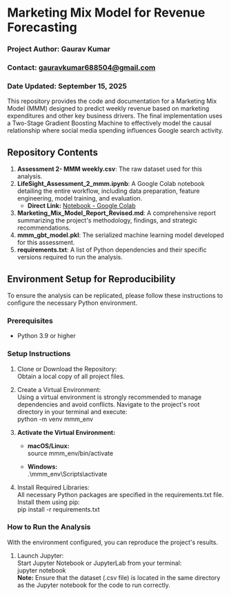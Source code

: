 # **Marketing Mix Model for Revenue Forecasting**

### **Project Author: Gaurav Kumar**

### **Contact: gauravkumar688504@gmail.com**

### **Date Updated: September 15, 2025**

This repository provides the code and documentation for a Marketing Mix Model (MMM) designed to predict weekly revenue based on marketing expenditures and other key business drivers. The final implementation uses a Two-Stage Gradient Boosting Machine to effectively model the causal relationship where social media spending influences Google search activity.

## **Repository Contents**

1. **Assessment 2- MMM weekly.csv**: The raw dataset used for this analysis.  
2. **LifeSight\_Assessment\_2\_mmm.ipynb**: A Google Colab notebook detailing the entire workflow, including data preparation, feature engineering, model training, and evaluation.  
   * **Direct Link:** [Notebook - Google Colab](https://colab.research.google.com/drive/1GbxyvUV3Ria3a0oTgxhX71idRyYl8yWF#scrollTo=kM7P5FrTBF9u)  
3. **Marketing\_Mix\_Model\_Report\_Revised.md**: A comprehensive report summarizing the project's methodology, findings, and strategic recommendations.  
4. **mmm\_gbt\_model.pkl**: The serialized machine learning model developed for this assessment.  
5. **requirements.txt**: A list of Python dependencies and their specific versions required to run the analysis.

## **Environment Setup for Reproducibility**

To ensure the analysis can be replicated, please follow these instructions to configure the necessary Python environment.

### **Prerequisites**

* Python 3.9 or higher

### **Setup Instructions**

1. Clone or Download the Repository:  
   Obtain a local copy of all project files.  
2. Create a Virtual Environment:  
   Using a virtual environment is strongly recommended to manage dependencies and avoid conflicts. Navigate to the project's root directory in your terminal and execute:  
   python \-m venv mmm\_env

3. **Activate the Virtual Environment:**  
   * **macOS/Linux:**  
     source mmm\_env/bin/activate

   * **Windows:**  
     .\\mmm\_env\\Scripts\\activate

4. Install Required Libraries:  
   All necessary Python packages are specified in the requirements.txt file. Install them using pip:  
   pip install \-r requirements.txt

### **How to Run the Analysis**

With the environment configured, you can reproduce the project's results.

1. Launch Jupyter:  
   Start Jupyter Notebook or JupyterLab from your terminal:  
   jupyter notebook  
   **Note:** Ensure that the dataset (.csv file) is located in the same directory as the Jupyter notebook for the code to run correctly.